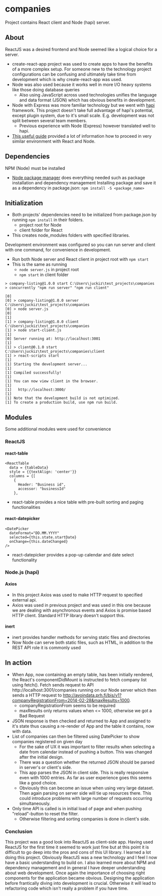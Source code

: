 # companies
Project contains React client and Node (hapi) server.
## About
ReactJS was a desired frontend and Node seemed like a logical choice for a server.
- create-react-app project was used to create apps to have the benefits of a more complex setup. For someone new to the technology
project configurations can be confusing and ultimately take time from development which is why create-react-app was used.
- Node was also used because it works well in more I/O heavy systems like those doing database queries
  - Also using JavaScript across used technologies unifies the language and data format (JSON) which has obvious benefits in development.
- Node with Express was more familiar technology but we went with [hapi]( https://hapijs.com/) framework. This project doesn't take full advantage of hapi's potential, except plugin system, due to it's small scale. E.g. development was not split between several team members.
  - Previous experience with Node (Express) however translated well to hapi.
- [This useful guide](https://www.fullstackreact.com/articles/using-create-react-app-with-a-server/) provided a lot of information how to proceed in very similar environment with React and Node.

## Dependencies
NPM (Node) must be installed
- [Node package manager](https://www.npmjs.com/) does everything needed such as package installation and dependency management
Installing package and save it as a dependency in package.json:
```npm install -S <package_name>```

## Initialization
- Both projects' dependencies need to be initialized from package.json by running ```npm install``` in their folders.
  - project root for Node
  - client folder for React
- This creates node_modules folders with specified libraries.  

Development environment was configured so you can run server and client with one command, for convenience in development.
- Run both Node server and React client in project root with ```npm start```
- This is the same as running
  - ```node server.js``` in project root
  - ```npm start``` in client folder
```
> company-listing@1.0.0 start C:\Users\juckiz\test_projects\companies
> concurrently "npm run server" "npm run client"

[0]
[0] > company-listing@1.0.0 server C:\Users\juckiz\test_projects\companies
[0] > node server.js
[0]
[1]
[1] > company-listing@1.0.0 client C:\Users\juckiz\test_projects\companies
[1] > node start-client.js
[1]
[0] Server running at: http://localhost:3001
[1]
[1] > client@0.1.0 start C:\Users\juckiz\test_projects\companies\client
[1] > react-scripts start
[1]
[1] Starting the development server...
[1]
[1] Compiled successfully!
[1]
[1] You can now view client in the browser.
[1]
[1]   http://localhost:3000/
[1]
[1] Note that the development build is not optimized.
[1] To create a production build, use npm run build.
```

## Modules
Some additional modules were used for convenience
### ReactJS
#### react-table
```
<ReactTable
  data = {tableData}
  style = {{textAlign: 'center'}}
  columns = {[
    {
      Header: "Business id",
      accessor: "businessId"
    },
```    
- react-table provides a nice table with pre-built sorting and paging functionalities
#### react-datepicker
```
<DatePicker
  dateFormat="DD.MM.YYYY"
  selected={this.state.startDate}
  onChange={this.dateChanged}
/>
```
- react-datepicker provides a pop-up calendar and date select functionality
### Node.js (hapi)
#### Axios
- In this project Axios was used to make HTTP request to specified external api.
- Axios was used in previous project and was used in this one because we are dealing with asynchronous events and Axios is promise based HTTP client. Standard HTTP library doesn't support this.
#### inert
- inert provides handler methods for serving static files and directories
- Now Node can serve both static files, such as HTML, in addition to the REST API role it is commonly used

## In action
- When App, now containing an empty table, has been initially rendered, the React's componentDidMount is instructed to fetch company list using fetch(). Fetch sends request to API http://localhost:3001/companies running on our Node server which then sends a HTTP request to http://avoindata.prh.fi/bis/v1?companyRegistrationFrom=2014-02-28&maxResults=1000.
  - companyRegistrationFrom seems to be required
  - maxResults only returns values when <= 1000, otherwise we got a Bad Request
- JSON response is then checked and returned to App and assigned to it's state thus causing a re-render of App and the table it contains, now with data.
- List of companies can then be filtered using DatePicker to show companies registered on given day
  - For the sake of UX it was important to filter results when selecting a date from calendar instead of pushing a button. This was changed after the initial design.
  - There was a question whether the returned JSON should be parsed in server's or client's side.
  - This app parses the JSON in client side. This is really responsive even with 1000 entries. As far as user experience goes
  this seems like a good choice.
  - Obviously this can become an issue when using very large dataset. Then again parsing on server side will tie up resources there. This could introduce problems with large number of requests occurring simultaneously.
- Only time API is called is in initial load of page and when pushing "reload"-button to reset the filter.
  - Otherwise filtering and sorting companies is done in client's side.

### Conclusion
This project was a good look into ReactJS as client-side app. Having used ReactJS for the first time it seemed to work just fine but at this point it is difficult to go deep into the pros and cons of this UI library.
I learned a lot doing this project. Obviously ReactJS was a new technology and I feel I now have a basic understanding to build on. I also learned more about NPM and dependency management and in general I have deeper understanding about web development.
Once again the importance of choosing right components for the application became obvious. Designing the application before frantically diving into development is crucial. Otherwise it will lead to refactoring code which isn't really a problem if you have time.
